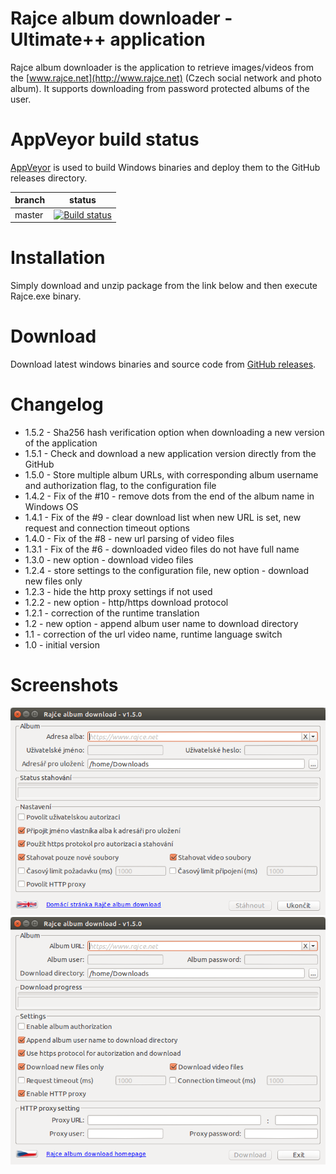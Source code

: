 # Rajce album downloader - Ultimate++ application

Rajce album downloader is the application to retrieve images/videos from the [www.rajce.net](http://www.rajce.net) (Czech social network and photo album). It supports downloading from password protected albums of the user.

# AppVeyor build status

[AppVeyor](https://www.appveyor.com) is used to build Windows binaries and deploy them to the GitHub releases directory.

|branch  | status|
|---     |---    |
|master  |[![Build status](https://ci.appveyor.com/api/projects/status/github/CoolmanCZ/rajce?branch=master&svg=true)](https://ci.appveyor.com/project/CoolmanCZ/rajce/branch/master)|

# Installation

Simply download and unzip package from the link below and then execute Rajce.exe binary.

# Download

Download latest windows binaries and source code from [GitHub releases](https://github.com/CoolmanCZ/rajce/releases/).

# Changelog

* 1.5.2 - Sha256 hash verification option when downloading a new version of the application
* 1.5.1 - Check and download a new application version directly from the GitHub
* 1.5.0 - Store multiple album URLs, with corresponding album username and authorization flag, to the configuration file
* 1.4.2 - Fix of the #10 - remove dots from the end of the album name in Windows OS
* 1.4.1 - Fix of the #9 - clear download list when new URL is set, new request and connection timeout options
* 1.4.0 - Fix of the #8 - new url parsing of video files
* 1.3.1 - Fix of the #6 - downloaded video files do not have full name
* 1.3.0 - new option - download video files
* 1.2.4 - store settings to the configuration file, new option - download new files only
* 1.2.3 - hide the http proxy settings if not used
* 1.2.2 - new option - http/https download protocol
* 1.2.1 - correction of the runtime translation
* 1.2 - new option - append album user name to download directory
* 1.1 - correction of the url video name, runtime language switch
* 1.0 - initial version

# Screenshots

![img1](https://github.com/CoolmanCZ/rajce/raw/master/images/img1.png "screenshot 1")
![img2](https://github.com/CoolmanCZ/rajce/raw/master/images/img2.png "screenshot 2")

